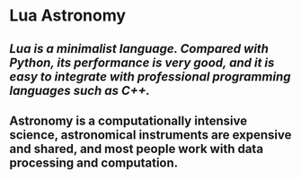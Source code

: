 # Lua Astronomy
## *Lua is a minimalist language. Compared with Python, its performance is very good, and it is easy to integrate with professional programming languages such as C++.*
## Astronomy is a computationally intensive science, astronomical instruments are expensive and shared, and most people work with data processing and computation.
